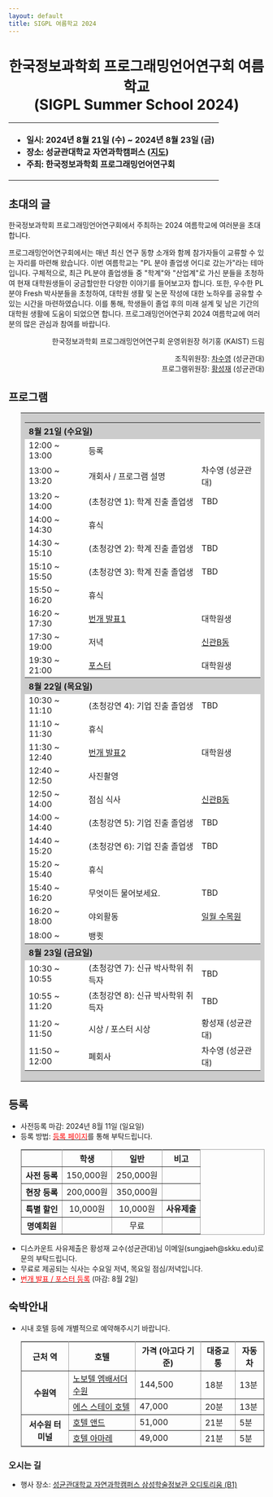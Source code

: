 ```yaml
---
layout: default
title: SIGPL 여름학교 2024
---
```


<h1>
<center>
한국정보과학회 프로그래밍언어연구회 여름학교
<br> (SIGPL Summer School 2024)
</center>
</h1>
<center><table><tbody><tr><th align="left">
<ul>
<li>
    일시: 2024년 8월 21일 (수) ~ 2024년 8월 23일 (금)
</li><li>
    장소: 성균관대학교 자연과학캠퍼스 (<a href="https://www.skku.edu/skku/about/campusInfo/location02.do">지도</a>)
</li><li>
    주최: 한국정보과학회 프로그래밍언어연구회
</li>
</ul>
</th></tr></tbody></table>
</center>

<h2>초대의 글</h2>

<p>
  한국정보과학회 프로그래밍언어연구회에서 주최하는 2024 여름학교에 여러분을 초대합니다.
</p>

<p>
프로그래밍언어연구회에서는 매년 최신 연구 동향 소개와 함께 참가자들이 교류할 수 있는 자리를 마련해 왔습니다. 
이번 여름학교는 "PL 분야 졸업생 어디로 갔는가"라는 테마입니다.  
구체적으로, 최근 PL분야 졸업생들 중 "학계"와 "산업계"로 가신 분들을 초청하여 현재 대학원생들이 궁금할만한 다양한 이야기를 들어보고자 합니다.
또한, 우수한 PL 분야 Fresh 박사분들을 초청하여, 대학원 생활 및 논문 작성에 대한 노하우를 공유할 수 있는 시간을 마련하였습니다.
이를 통해, 학생들이 졸업 후의 미래 설계 및 남은 기간의 대학원 생활에 도움이 되었으면 합니다. 
프로그래밍언어연구회 2024 여름학교에 여러분의 많은 관심과 참여를 바랍니다.
</p>
<p style="text-align: right">
한국정보과학회 프로그래밍언어연구회 운영위원장 허기홍 (KAIST) 드림 
</p>


<p style="text-align: right">
조직위원장: <a href="https://sal.skku.edu/">차수영</a> (성균관대)<br>
프로그램위원장: <a href="https://softsec.skku.edu/">황성재</a> (성균관대)
</p>

<h2>프로그램</h2>

<ul>
  <table border="0" cellspacing="0">
  <tbody><tr><td bgcolor="#cccccc">
  <table border="0" cellspacing="1pt">
<tbody>
  <tr><th colspan="3" align="left"> 8월 21일 (수요일) </th></tr>
  <tr><td bgcolor="white"> 12:00 ~ 13:00 </td> <td bgcolor="white"> 등록 </td><td bgcolor="white"> </td></tr>
  <tr><td bgcolor="white"> 13:00 ~ 13:20 </td> <td bgcolor="white"> 개회사 / 프로그램 설명 </td><td bgcolor="white">차수영 (성균관대)</td></tr>
  <tr><td bgcolor="white"> 13:20 ~ 14:00 </td> <td bgcolor="white"> (초청강연 1): 학계 진출 졸업생 </td><td bgcolor="white">TBD</td></tr>
  <tr><td bgcolor="white"> 14:00 ~ 14:30 </td> <td bgcolor="white"> 휴식 </td><td bgcolor="white"> </td></tr>
  <tr><td bgcolor="white"> 14:30 ~ 15:10 </td> <td bgcolor="white"> (초청강연 2): 학계 진출 졸업생 </td><td bgcolor="white"> TBD </td></tr>
  <tr><td bgcolor="white"> 15:10 ~ 15:50 </td> <td bgcolor="white"> (초청강연 3): 학계 진출 졸업생 </td><td bgcolor="white"> TBD </td></tr>
  <tr><td bgcolor="white"> 15:50 ~ 16:20 </td> <td bgcolor="white"> 휴식 </td><td bgcolor="white"> </td></tr>
  <tr><td bgcolor="white"> 16:20 ~ 17:30 </td> <td bgcolor="white"> <a href="./lightening">번개 발표1</a> </td><td bgcolor="white">대학원생</td></tr>
  <tr><td bgcolor="white"> 17:30 ~ 19:00 </td> <td bgcolor="white"> 저녁 </td><td bgcolor="white"> <a href="https://map.naver.com/p/entry/place/21145911?placePath=%2Fhome&c=15.00,0,0,0,dh"> 신관B동 </a></td></tr>
  <tr><td bgcolor="white"> 19:30 ~ 21:00 </td> <td bgcolor="white"> <a href="./poster"> 포스터 </a> </td><td bgcolor="white"> 대학원생 </td></tr>

  <tr><th colspan="3" align="left"> 8월 22일 (목요일) </th></tr>
  <tr><td bgcolor="white"> 10:30 ~ 11:10 </td> <td bgcolor="white"> (초청강연 4): 기업 진출 졸업생 </td><td bgcolor="white"> TBD </td></tr>
  <tr><td bgcolor="white"> 11:10 ~ 11:30 </td> <td bgcolor="white"> 휴식 </td><td bgcolor="white"> </td></tr>
  <tr><td bgcolor="white"> 11:30 ~ 12:40 </td> <td bgcolor="white"> <a href="./lightening">번개 발표2</a> </td><td bgcolor="white"> 대학원생 </td></tr>
  <tr><td bgcolor="white"> 12:40 ~ 12:50 </td> <td bgcolor="white"> 사진촬영 </td><td bgcolor="white"> </td></tr>
  <tr><td bgcolor="white"> 12:50 ~ 14:00 </td> <td bgcolor="white"> 점심 식사 </td><td bgcolor="white"> <a href="https://map.naver.com/p/entry/place/21145911?placePath=%2Fhome&c=15.00,0,0,0,dh"> 신관B동 </a> </td></tr>
  <tr><td bgcolor="white"> 14:00 ~ 14:40 </td> <td bgcolor="white"> (초청강연 5): 기업 진출 졸업생 </td><td bgcolor="white"> TBD </td></tr>
  <tr><td bgcolor="white"> 14:40 ~ 15:20 </td> <td bgcolor="white"> (초청강연 6): 기업 진출 졸업생 </td><td bgcolor="white"> TBD </td></tr>
  <tr><td bgcolor="white"> 15:20 ~ 15:40 </td> <td bgcolor="white"> 휴식 </td><td bgcolor="white"> </td></tr>
  <tr><td bgcolor="white"> 15:40 ~ 16:20 </td> <td bgcolor="white"> 무엇이든 물어보세요. </td><td bgcolor="white"> TBD </td></tr>
  <tr><td bgcolor="white"> 16:20 ~ 18:00 </td> <td bgcolor="white"> 야외활동 </td><td bgcolor="white"> <a href="https://map.naver.com/p/entry/place/1751677198?lng=126.9760421&lat=37.2883577&placePath=%2Fhome&entry=plt&searchType=place&c=15.00,0,0,0,dh"> 일월 수목원</a> </td></tr>
  <tr><td bgcolor="white"> 18:00 ~ </td> <td bgcolor="white"> 뱅큇 </td><td bgcolor="white"> </td></tr>

  <tr><th colspan="3" align="left"> 8월 23일 (금요일) </th></tr>
  <tr><td bgcolor="white"> 10:30 ~ 10:55 </td> <td bgcolor="white"> (초청강연 7): 신규 박사학위 취득자 </td><td bgcolor="white"> TBD </td></tr>
  <tr><td bgcolor="white"> 10:55 ~ 11:20 </td> <td bgcolor="white"> (초청강연 8): 신규 박사학위 취득자 </td><td bgcolor="white"> TBD </td></tr>
  <tr><td bgcolor="white"> 11:20 ~ 11:50 </td> <td bgcolor="white"> 시상 / 포스터 시상 </td><td bgcolor="white"> 황성재 (성균관대) </td></tr>
  <tr><td bgcolor="white"> 11:50 ~ 12:00 </td> <td bgcolor="white"> 폐회사 </td><td bgcolor="white"> 차수영 (성균관대) </td></tr>
</tbody>
  </table></td></tr></tbody></table>
</ul>

<h2>등록</h2>

<ul>
  <li> 사전등록 마감: 2024년 8월 11일 (일요일)</li>
  <li> 등록 방법: <a href="https://www.kiise.or.kr/conference/conf/154/"><font color="red">등록 페이지</font></a>를 통해 부탁드립니다.
  <table border="1" bordercolor="#a0a0a0" cellspacing="0">
  <tbody><tr><th>&nbsp;</th><th>학생</th><th>일반</th><th>비고</th></tr>
  <tr align="center"><th>사전 등록 </th><td>150,000원</td><td>250,000원</td><td></td></tr>
  <tr align="center"><th>현장 등록 </th><td>200,000원</td><td>350,000원</td><td></td></tr>
  <tr align="center"><th>특별 할인 </th><td>10,000원</td><td>10,000원</td><td style="font-weight: bold;">사유제출</td></tr>
  <tr align="center"><th>명예회원 </th><td></td><td>무료</td><td></td></tr>
  </tbody></table>
  </li>
  <li> 디스카운트 사유제출은 황성재 교수(성균관대)님 이메일(sungjaeh@skku.edu)로 문의 부탁드립니다. 
  </li>
  <li>무료로 제공되는 식사는 수요일 저녁, 목요일 점심/저녁입니다.</li>

  <li><a href="https://docs.google.com/forms/d/e/1FAIpQLSfiQh6Mr8xHUi156n55Sgm8MJdeGEDibdPzC_SNuN_fNLyJRw/viewform"><font color="red">번개 발표 / 포스터 등록</font></a> (마감: 8월 2일)</li>
</ul>

<h2>숙박안내</h2>
<ul>
  <li>시내 호텔 등에 개별적으로 예약해주시기 바랍니다.</li>
  <table border="1" bordercolor="#a0a0a0"  cellspacing="0">
  <tbody>
      <tr><th>근처 역</th><th>호텔</th><th>가격 (아고다 기준)</th><th>대중교통</th><th>자동차</th></tr>
      <tr><th rowspan="2" style="text-align: center; vertical-align: middle;"> 수원역 </th><td> <a href="https://www.ambatel.com/novotel/suwon">노보텔 엠배서더 수원</a> </td><td> 144,500 </td><td> 18분 </td><td> 13분 </td></tr>
      <tr><td> <a href="http://www.suwonstayhotel.com/">에스 스테이 호텔</a> </td><td> 47,000 </td><td> 20분 </td><td> 13분 </td></tr>
  </tbody>  
  <tbody>
      <tr><th rowspan="2" style="text-align: center; vertical-align: middle;"> 서수원 터미널 </th><td> <a href="https://and.jalib.site/"> 호텔 앤드</a> </td><td> 51,000 </td><td> 21분 </td><td> 5분 </td></tr>
      <tr><td> <a href="http://suwonamare.com/"> 호텔 아마레 </a> </td><td> 49,000 </td><td> 21분 </td><td> 5분 </td></tr>
  </tbody>
  </table>
</ul>

<h3>오시는 길</h3>
<ul>
  <li> 행사 장소: <a href="https://naver.me/FxLCt92i">성균관대학교 자연과학캠퍼스 삼성학술정보관 오디토리움 (B1)</a></li>
</ul>

 